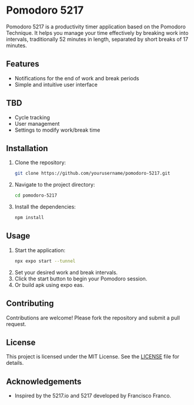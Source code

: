 # Pomodoro 5217

Pomodoro 5217 is a productivity timer application based on the Pomodoro Technique. It helps you manage your time effectively by breaking work into intervals, traditionally 52 minutes in length, separated by short breaks of 17 minutes.

## Features

- Notifications for the end of work and break periods
- Simple and intuitive user interface

## TBD

- Cycle tracking
- User management 
- Settings to modify work/break time

## Installation

1. Clone the repository:
    ```bash
    git clone https://github.com/yourusername/pomodoro-5217.git
    ```
2. Navigate to the project directory:
    ```bash
    cd pomodoro-5217
    ```
3. Install the dependencies:
    ```bash
    npm install
    ```

## Usage

1. Start the application:
    ```bash
    npx expo start --tunnel
    ```
2. Set your desired work and break intervals.
3. Click the start button to begin your Pomodoro session.
4. Or build apk using expo eas.

## Contributing

Contributions are welcome! Please fork the repository and submit a pull request.

## License

This project is licensed under the MIT License. See the [LICENSE](LICENSE) file for details.

## Acknowledgements

- Inspired by the 5217.io and 5217 developed by Francisco Franco.
